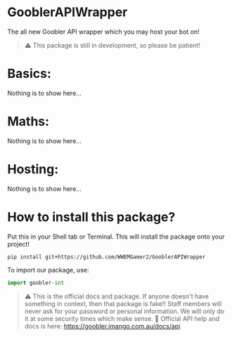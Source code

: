 # GooblerAPIWrapper
The all new Goobler API wrapper which you may host your bot on! 

> ⚠️ This package is still in development, so please be patient!

# Basics:

Nothing is to show here...

# Maths:

Nothing is to show here...

# Hosting:

Nothing is to show here...

# How to install this package?

Put this in your Shell tab or Terminal. This will install the package onto your project!
```
pip install git+https://github.com/WWEMGamer2/GooblerAPIWrapper
```
To import our package, use:
```py
import goobler-int
```

> :warning: This is the official docs and package. If anyone doesn't have something in context, then that package is fake!! Staff members will never ask for your password or personal information. We will only do it at some security times which make sense.
> :dango: Official API help and docs is here: https://goobler.imango.com.au/docs/api
